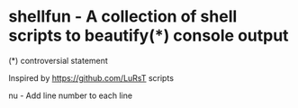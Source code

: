 # shellfun - A collection of shell scripts to beautify(\*) console output

(\*) controversial statement

Inspired by https://github.com/LuRsT scripts

nu - Add line number to each line
